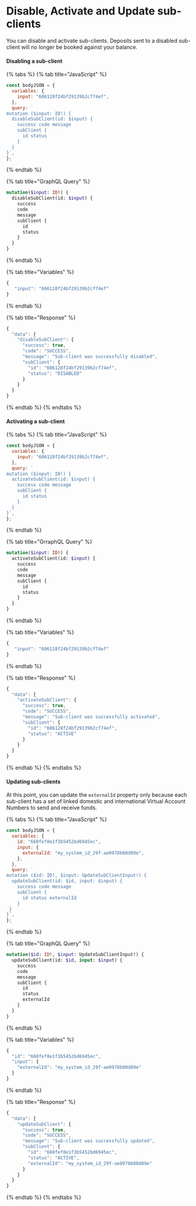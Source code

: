 # Disable, Activate and Update sub-clients

You can disable and activate sub-clients. Deposits sent to a disabled sub-client will no longer be booked against your balance.

#### Disabling a sub-client

{% tabs %}
{% tab title="JavaScript" %}
```javascript
const bodyJSON = {
  variables: {
    input: "606128f24bf29139b2cf74ef",
  },
  query: `
mutation ($input: ID!) {
  disableSubClient(id: $input) {
    success code message 
    subClient {
      id status
    }
  }
}`,
};
```
{% endtab %}

{% tab title="GraphQL Query" %}
```graphql
mutation($input: ID!) {
  disableSubClient(id: $input) {
    success
    code
    message
    subClient {
      id
      status
    }
  }
}
```
{% endtab %}

{% tab title="Variables" %}
```javascript
{ 
   "input": "606128f24bf29139b2cf74ef"
}
```
{% endtab %}

{% tab title="Response" %}
```javascript
{
  "data": {
    "disableSubClient": {
      "success": true,
      "code": "SUCCESS",
      "message": "Sub-client was successfully disabled",
      "subClient": {
        "id": "606128f24bf29139b2cf74ef",
        "status": "DISABLED"
      }
    }
  }
}
```
{% endtab %}
{% endtabs %}

#### Activating a sub-client

{% tabs %}
{% tab title="JavaScript" %}
```javascript
const bodyJSON = {
  variables: {
    input: "606128f24bf29139b2cf74ef",
  },
  query: `
mutation ($input: ID!) {
  activateSubClient(id: $input) {
    success code message 
    subClient {
      id status
    }
  }
}`,
};
```
{% endtab %}

{% tab title="GrraphQL Query" %}
```graphql
mutation($input: ID!) {
  activateSubClient(id: $input) {
    success
    code
    message
    subClient {
      id
      status
    }
  }
}
```
{% endtab %}

{% tab title="Variables" %}
```javascript
{ 
   "input": "606128f24bf29139b2cf74ef"
}
```
{% endtab %}

{% tab title="Response" %}
```javascript
{
  "data": {
    "activateSubClient": {
      "success": true,
      "code": "SUCCESS",
      "message": "Sub-client was successfully activated",
      "subClient": {
        "id": "606128f24bf29139b2cf74ef",
        "status": "ACTIVE"
      }
    }
  }
}
```
{% endtab %}
{% endtabs %}

#### Updating sub-clients

At this point, you can update the `externalId` property only because each sub-client has a set of linked domestic and international Virtual Account Numbers to send and receive funds.

{% tabs %}
{% tab title="JavaScript" %}
```javascript
const bodyJSON = { 
  variables: {
    id: "660fef8e1f3b5452bd6945ec",
    input: {
      externalId: "my_system_id_29f-ae0978b00d09e",
    },
  }, 
  query: `
mutation ($id: ID!, $input: UpdateSubClientInput!) {
  updateSubClient(id: $id, input: $input) {
    success code message
    subClient {
      id status externalId
    }
 }
}`,
};
```
{% endtab %}

{% tab title="GraphQL Query" %}
```graphql
mutation($id: ID!, $input: UpdateSubClientInput!) {
  updateSubClient(id: $id, input: $input) {
    success
    code
    message
    subClient {
      id
      status
      externalId
    }
  }
}
```
{% endtab %}

{% tab title="Variables" %}
```javascript
{ 
  "id": "660fef8e1f3b5452bd6945ec", 
  "input": {
    "externalId": "my_system_id_29f-ae0978b00d09e"
  }
}
```
{% endtab %}

{% tab title="Response" %}
```javascript
{
  "data": {
    "updateSubClient": {
      "success": true,
      "code": "SUCCESS",
      "message": "Sub-client was successfully updated",
      "subClient": {
        "id": "660fef8e1f3b5452bd6945ec",
        "status": "ACTIVE",
        "externalId": "my_system_id_29f-ae0978b00d09e"
      }
    }
  }
}
```
{% endtab %}
{% endtabs %}

